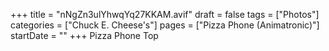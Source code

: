 +++
title = "nNgZn3ulYhwqYq27KKAM.avif"
draft = false
tags = ["Photos"]
categories = ["Chuck E. Cheese's"]
pages = ["Pizza Phone (Animatronic)"]
startDate = ""
+++
Pizza Phone Top

